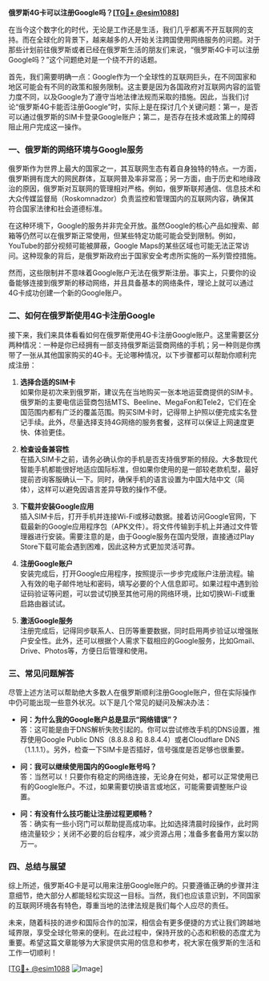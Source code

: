 **俄罗斯4G卡可以注册Google吗？[[TG💪+ @esim1088](https://t.me/s/esim1088)]**

在当今这个数字化的时代，无论是工作还是生活，我们几乎都离不开互联网的支持。而在全球化的背景下，越来越多的人开始关注跨国使用网络服务的问题。对于那些计划前往俄罗斯或者已经在俄罗斯生活的朋友们来说，“俄罗斯4G卡可以注册Google吗？”这个问题绝对是一个绕不开的话题。

首先，我们需要明确一点：Google作为一个全球性的互联网巨头，在不同国家和地区可能会有不同的政策和服务限制。这主要是因为各国政府对互联网内容的监管力度不同，以及Google为了遵守当地法律法规而采取的措施。因此，当我们讨论“俄罗斯4G卡能否注册Google”时，实际上是在探讨几个关键问题：第一，是否可以通过俄罗斯的SIM卡登录Google账户；第二，是否存在技术或政策上的障碍阻止用户完成这一操作。

### **一、俄罗斯的网络环境与Google服务**

俄罗斯作为世界上最大的国家之一，其互联网生态有着自身独特的特点。一方面，俄罗斯拥有庞大的网民群体，互联网普及率非常高；另一方面，由于历史和地缘政治的原因，俄罗斯对互联网的管理相对严格。例如，俄罗斯联邦通信、信息技术和大众传媒监督局（Roskomnadzor）负责监控和管理国内的互联网内容，确保其符合国家法律和社会道德标准。

在这种环境下，Google的服务并非完全开放。虽然Google的核心产品如搜索、邮箱等仍然可以在俄罗斯正常使用，但某些特定功能可能会受到限制。例如，YouTube的部分视频可能被屏蔽，Google Maps的某些区域也可能无法正常访问。这种现象的背后，是俄罗斯政府出于国家安全考虑所实施的一系列管控措施。

然而，这些限制并不意味着Google账户无法在俄罗斯注册。事实上，只要你的设备能够连接到俄罗斯的移动网络，并且具备基本的网络条件，理论上就可以通过4G卡成功创建一个新的Google账户。

### **二、如何在俄罗斯使用4G卡注册Google**

接下来，我们来具体看看如何在俄罗斯使用4G卡注册Google账户。这里需要区分两种情况：一种是你已经拥有一部支持俄罗斯运营商网络的手机；另一种则是你携带了一张从其他国家购买的4G卡。无论哪种情况，以下步骤都可以帮助你顺利完成注册：

1. **选择合适的SIM卡**  
   如果你是初次来到俄罗斯，建议先在当地购买一张本地运营商提供的SIM卡。俄罗斯的主要电信运营商包括MTS、Beeline、MegaFon和Tele2，它们在全国范围内都有广泛的覆盖范围。购买SIM卡时，记得带上护照以便完成实名登记手续。此外，尽量选择支持4G网络的服务套餐，这样可以保证上网速度更快、体验更佳。

2. **检查设备兼容性**  
   在插入SIM卡之前，请务必确认你的手机是否支持俄罗斯的频段。大多数现代智能手机都能很好地适应国际标准，但如果你使用的是一部较老款机型，最好提前咨询客服确认一下。同时，确保手机的语言设置为中国大陆中文（简体），这样可以避免因语言差异导致的操作不便。

3. **下载并安装Google应用**  
   插入SIM卡后，打开手机并连接Wi-Fi或移动数据。接着访问Google官网，下载最新的Google应用程序包（APK文件）。将文件传输到手机上并通过文件管理器进行安装。需要注意的是，由于Google服务在国内受限，直接通过Play Store下载可能会遇到困难，因此这种方式更加灵活可靠。

4. **注册Google账户**  
   安装完成后，打开Google应用程序，按照提示一步步完成账户注册流程。输入有效的电子邮件地址和密码，填写必要的个人信息即可。如果过程中遇到验证码验证等问题，可以尝试切换至其他可用的网络环境，比如切换Wi-Fi或重启路由器试试。

5. **激活Google服务**  
   注册完成后，记得同步联系人、日历等重要数据，同时启用两步验证以增强账户安全性。此外，还可以根据个人需求下载相应的Google服务，比如Gmail、Drive、Photos等，方便日后管理和使用。

### **三、常见问题解答**

尽管上述方法可以帮助绝大多数人在俄罗斯顺利注册Google账户，但在实际操作中仍可能出现一些意外状况。以下是几个常见的疑问及解决办法：

- **问：为什么我的Google账户总是显示“网络错误”？**  
  答：这可能是由于DNS解析失败引起的。你可以尝试修改手机的DNS设置，推荐使用Google Public DNS（8.8.8.8 和 8.8.4.4）或者Cloudflare DNS（1.1.1.1）。另外，检查一下SIM卡是否插好，信号强度是否足够也很重要。

- **问：我可以继续使用国内的Google账号吗？**  
  答：当然可以！只要你有稳定的网络连接，无论身在何处，都可以正常使用已有的Google账户。不过，如果需要切换语言或地区，可能需要调整账户设置。

- **问：有没有什么技巧能让注册过程更顺畅？**  
  答：确实有一些小窍门可以帮助提高成功率。比如选择清晨时段操作，此时网络流量较少；关闭不必要的后台程序，减少资源占用；准备多套备用方案以防万一。

### **四、总结与展望**

综上所述，俄罗斯4G卡是可以用来注册Google账户的。只要遵循正确的步骤并注意细节，绝大部分人都能轻松实现这一目标。当然，我们也应该意识到，不同国家的互联网环境各有特色，尊重当地的法律法规是我们每个人应尽的责任。

未来，随着科技的进步和国际合作的加深，相信会有更多便捷的方式让我们跨越地域界限，享受全球化带来的便利。在此过程中，保持开放的心态和积极的态度尤为重要。希望这篇文章能够为大家提供实用的信息和参考，祝大家在俄罗斯的生活和工作一切顺利！

[[TG💪+ @esim1088](https://t.me/s/esim1088) ![Image](https://i.postimg.cc/4NQfJmqS/Snipaste-2025-05-13-00-14-12.png)]